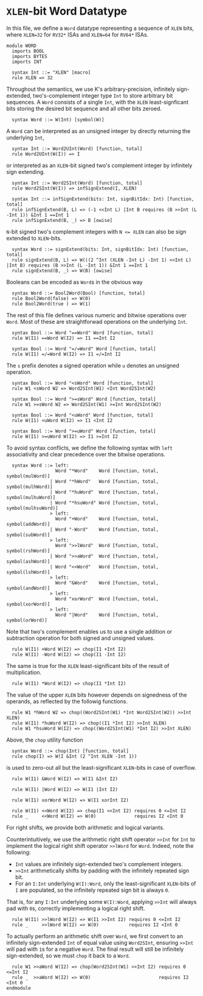 # `XLEN`-bit Word Datatype
In this file, we define a `Word` datatype representing a sequence of `XLEN` bits, where `XLEN=32` for `RV32*` ISAs and `XLEN=64` for `RV64*` ISAs.
```k
module WORD
  imports BOOL
  imports BYTES
  imports INT

  syntax Int ::= "XLEN" [macro]
  rule XLEN => 32
```
Throughout the semantics, we use K's arbitrary-precision, infinitely sign-extended, two's-complement integer type `Int` to store arbitrary bit sequences. A `Word` consists of a single `Int`, with the `XLEN` least-signficant bits storing the desired bit sequence and all other bits zeroed.
```k
  syntax Word ::= W(Int) [symbol(W)]
```
A `Word` can be interpreted as an unsigned integer by directly returning the underlying `Int`,
```k
  syntax Int ::= Word2UInt(Word) [function, total]
  rule Word2UInt(W(I)) => I
```
or interpreted as an `XLEN`-bit signed two's complement integer by infinitely sign extending.
```k
  syntax Int ::= Word2SInt(Word) [function, total]
  rule Word2SInt(W(I)) => infSignExtend(I, XLEN)

  syntax Int ::= infSignExtend(bits: Int, signBitIdx: Int) [function, total]
  rule infSignExtend(B, L) => (-1 <<Int L) |Int B requires (B >>Int (L -Int 1)) &Int 1 ==Int 1
  rule infSignExtend(B, _) => B [owise]
```
`N`-bit signed two's complement integers with `N <= XLEN` can also be sign extended to `XLEN`-bits.
```k
  syntax Word ::= signExtend(bits: Int, signBitIdx: Int) [function, total]
  rule signExtend(B, L) => W(((2 ^Int (XLEN -Int L) -Int 1) <<Int L) |Int B) requires (B >>Int (L -Int 1)) &Int 1 ==Int 1
  rule signExtend(B, _) => W(B) [owise]
```
Booleans can be encoded as `Word`s in the obvious way
```k
  syntax Word ::= Bool2Word(Bool) [function, total]
  rule Bool2Word(false) => W(0)
  rule Bool2Word(true ) => W(1)
```
The rest of this file defines various numeric and bitwise operations over `Word`. Most of these are straightforwad operations on the underlying `Int`.
```k
  syntax Bool ::= Word "==Word" Word [function, total]
  rule W(I1) ==Word W(I2) => I1 ==Int I2

  syntax Bool ::= Word "=/=Word" Word [function, total]
  rule W(I1) =/=Word W(I2) => I1 =/=Int I2
```
The `s` prefix denotes a signed operation while `u` denotes an unsigned operation.
```k
  syntax Bool ::= Word "<sWord" Word [function, total]
  rule W1 <sWord W2 => Word2SInt(W1) <Int Word2SInt(W2)

  syntax Bool ::= Word ">=sWord" Word [function, total]
  rule W1 >=sWord W2 => Word2SInt(W1) >=Int Word2SInt(W2)

  syntax Bool ::= Word "<uWord" Word [function, total]
  rule W(I1) <uWord W(I2) => I1 <Int I2

  syntax Bool ::= Word ">=uWord" Word [function, total]
  rule W(I1) >=uWord W(I2) => I1 >=Int I2
```
To avoid syntax conflicts, we define the following syntax with `left` associativity and clear precedence over the bitwise operations.
```k
  syntax Word ::= left:
                  Word "*Word"    Word [function, total, symbol(mulWord)]
                | Word "*hWord"   Word [function, total, symbol(mulhWord)]
                | Word "*huWord"  Word [function, total, symbol(mulhuWord)]
                | Word "*hsuWord" Word [function, total, symbol(mulhsuWord)]
                > left:
                  Word "+Word"    Word [function, total, symbol(addWord)]
                | Word "-Word"    Word [function, total, symbol(subWord)]
                > left:
                  Word ">>lWord"  Word [function, total, symbol(rshWord)]
                | Word ">>aWord"  Word [function, total, symbol(ashWord)]
                | Word "<<Word"   Word [function, total, symbol(lshWord)]
                > left:
                  Word "&Word"    Word [function, total, symbol(andWord)]
                > left:
                  Word "xorWord"  Word [function, total, symbol(xorWord)]
                > left:
                  Word "|Word"    Word [function, total, symbol(orWord)]
```

Note that two's complement enables us to use a single addition or subtraction operation for both signed and unsigned values.
```k
  rule W(I1) +Word W(I2) => chop(I1 +Int I2)
  rule W(I1) -Word W(I2) => chop(I1 -Int I2)
```
The same is true for the `XLEN` least-significant bits of the result of multiplication.
```k
  rule W(I1) *Word W(I2) => chop(I1 *Int I2) 
```
The value of the upper `XLEN` bits however depends on signedness of the operands, as reflected by the followig functions.
```k
  rule W1 *hWord W2 => chop((Word2SInt(W1) *Int Word2SInt(W2)) >>Int XLEN)
  rule W(I1) *huWord W(I2) => chop((I1 *Int I2) >>Int XLEN)
  rule W1 *hsuWord W(I2) => chop((Word2SInt(W1) *Int I2) >>Int XLEN)
```
Above, the `chop` utility function
```k
  syntax Word ::= chop(Int) [function, total]
  rule chop(I) => W(I &Int (2 ^Int XLEN -Int 1))
```
is used to zero-out all but the least-significant `XLEN`-bits in case of overflow.
```k
  rule W(I1) &Word W(I2) => W(I1 &Int I2)

  rule W(I1) |Word W(I2) => W(I1 |Int I2)

  rule W(I1) xorWord W(I2) => W(I1 xorInt I2)

  rule W(I1) <<Word W(I2) => chop(I1 <<Int I2) requires 0 <=Int I2
  rule _     <<Word W(I2) => W(0)              requires I2 <Int 0
```
For right shifts, we provide both arithmetic and logical variants.

Counterintuitively, we use the arithmetic right shift operator `>>Int` for `Int` to implement the logical right shift operator `>>lWord` for `Word`. Indeed, note the following:
- `Int` values are infinitely sign-extended two's complement integers.
- `>>Int` arithmetically shifts by padding with the infinitely repeated sign bit.
- For an `I:Int` underlying `W(I):Word`, only the least-significant `XLEN`-bits of `I` are populated, so the infinitely repeated sign bit is always `0`.

That is, for any `I:Int` underlying some `W(I):Word`, applying `>>Int` will always pad with `0`s, correctly implementing a logical right shift.
```k
  rule W(I1) >>lWord W(I2) => W(I1 >>Int I2) requires 0 <=Int I2
  rule _     >>lWord W(I2) => W(0)           requires I2 <Int 0
```
To actually perform an arithmetic shift over `Word`, we first convert to an infinitely sign-extended `Int` of equal value using `Word2SInt`, ensuring `>>Int` will pad with `1`s for a negative `Word`. The final result will still be infinitely sign-extended, so we must `chop` it back to a `Word`.
```k
  rule W1 >>aWord W(I2) => chop(Word2SInt(W1) >>Int I2) requires 0 <=Int I2
  rule _  >>aWord W(I2) => W(0)                         requires I2 <Int 0
endmodule
```
